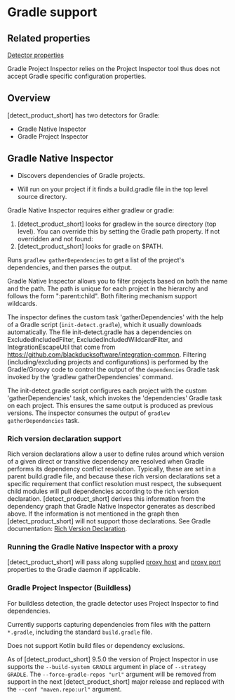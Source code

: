 # Gradle support

## Related properties

[Detector properties](../properties/detectors/gradle.md)

<note type="Note">Gradle Project Inspector relies on the Project Inspector tool thus does not accept Gradle specific configuration properties.
</note>

## Overview

[detect_product_short] has two detectors for Gradle:

* Gradle Native Inspector
* Gradle Project Inspector

## Gradle Native Inspector

* Discovers dependencies of Gradle projects.

* Will run on your project if it finds a build.gradle file in the top level source directory.

Gradle Native Inspector requires either gradlew or gradle:

1. [detect_product_short] looks for gradlew in the source directory (top level). You can override this by setting the Gradle path property. If not overridden and not found:
1. [detect_product_short] looks for gradle on $PATH.

Runs `gradlew gatherDependencies` to get a list of the project's dependencies, and then parses the output.

Gradle Native Inspector allows you to filter projects based on both the name and the path. The path is unique for each project in the hierarchy and follows the form ":parent:child". Both filtering mechanism support wildcards.

The inspector defines the custom task 'gatherDependencies' with the help of a Gradle script (`init-detect.gradle`), which it usually downloads automatically. The file init-detect.gradle has a dependencies on ExcludedIncludedFilter,
ExcludedIncludedWildcardFilter, and IntegrationEscapeUtil that come from https://github.com/blackducksoftware/integration-common. Filtering (including/excluding projects and configurations) is performed by the Gradle/Groovy code to control
the output of the `dependencies` Gradle task invoked by the 'gradlew gatherDependencies' command.

The init-detect.gradle script configures each project with the custom 'gatherDependencies' task, which invokes the 'dependencies' Gradle task on each project. This ensures the same output is produced as previous versions. The inspector consumes the output of `gradlew gatherDependencies` task.

### Rich version declaration support

Rich version declarations allow a user to define rules around which version of a given direct or transitive dependency are resolved when Gradle performs its dependency conflict resolution. Typically, these are set in a parent build.gradle file, and because these rich version declarations set a specific requirement that conflict resolution must respect, the subsequent child modules will pull dependencies according to the rich version declaration.
[detect_product_short] derives this information from the dependency graph that Gradle Native Inspector generates as described above. If the information is not mentioned in the graph then [detect_product_short] will not support those declarations.
See Gradle documentation: [Rich Version Declaration](https://docs.gradle.org/current/userguide/rich_versions.html).

### Running the Gradle Native Inspector with a proxy

[detect_product_short] will pass along supplied [proxy host](../properties/configuration/proxy.md#proxy-host-advanced) and [proxy port](../properties/configuration/proxy.md#proxy-port-advanced) properties to the Gradle daemon if applicable.

### Gradle Project Inspector (Buildless)

For buildless detection, the gradle detector uses Project Inspector to find dependencies.

Currently supports capturing dependencies from files with the pattern `*.gradle`, including the standard `build.gradle` file. 

<note type="note">Does not support Kotlin build files or dependency exclusions.</note>

As of [detect_product_short] 9.5.0 the version of Project Inspector in use supports the `--build-system GRADLE` argument in place of `--strategy GRADLE`.
The `--force-gradle-repos "url"` argument will be removed from support in the next [detect_product_short] major release and replaced with the `--conf "maven.repo:url"` argument.
